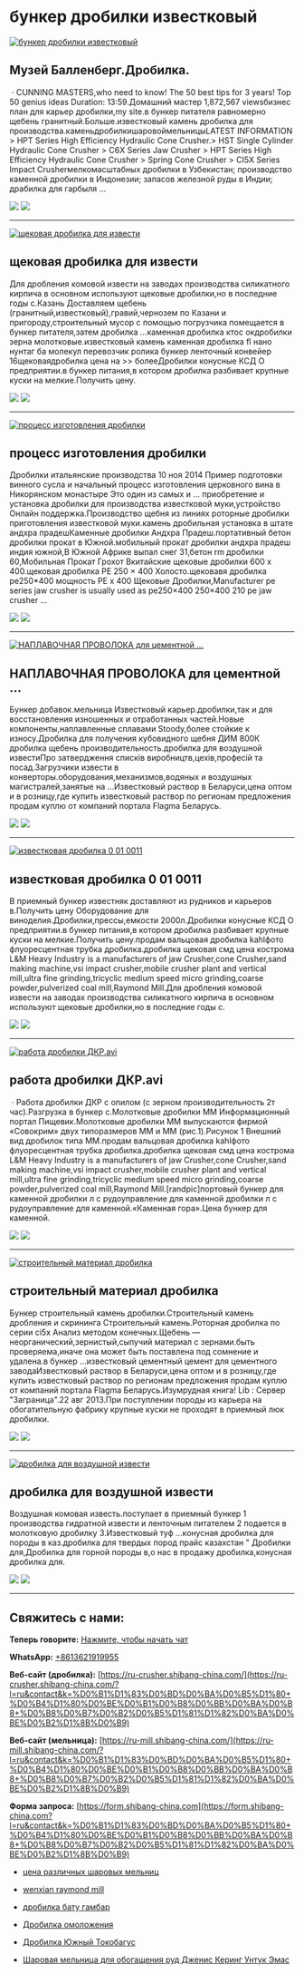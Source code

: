 # бункер дробилки известковый

<a href="https://swt.shibang-china.com/?l=ru&img&k=%D0%B1%D1%83%D0%BD%D0%BA%D0%B5%D1%80+%D0%B4%D1%80%D0%BE%D0%B1%D0%B8%D0%BB%D0%BA%D0%B8+%D0%B8%D0%B7%D0%B2%D0%B5%D1%81%D1%82%D0%BA%D0%BE%D0%B2%D1%8B%D0%B9" target="_blank">![бункер дробилки известковый](http://static.shibang-china.com/all-800x300/770.jpg)</a>

## Музей Балленберг.Дробилка.
&nbsp;&#0183;&#32;CUNNING MASTERS,who need to know! The 50 best tips for 3 years! Top 50 genius ideas Duration: 13:59.Домашний мастер 1,872,567 viewsбизнес план для карьер дробилки,my site.в бункер питателя равномерно щебень гранитный.Больше.известковый камень дробилка для производства.каменьдробилкишаровоймельницыLATEST INFORMATION &gt; HPT Series High Efficiency Hydraulic Cone Crusher.&gt; HST Single Cylinder Hydraulic Cone Crusher &gt; C6X Series Jaw Crusher &gt; HPT Series High Efficiency Hydraulic Cone Crusher &gt; Spring Cone Crusher &gt; CI5X Series Impact Crusherмелкомасштабных дробилки в Узбекистан; производство каменной дробилки в Индонезии; запасов железной руды в Индии; драбилка для гарбыля …


<a href="https://whatsapp.shibangsoft.com/WhatsApp.php" target="_blank" title="WhatsApp">![](http://static.shibang-china.com/icon/whatsapp.png)</a> <a href="https://swt.shibang-china.com/?l=ru&icon&k=%D0%B1%D1%83%D0%BD%D0%BA%D0%B5%D1%80+%D0%B4%D1%80%D0%BE%D0%B1%D0%B8%D0%BB%D0%BA%D0%B8+%D0%B8%D0%B7%D0%B2%D0%B5%D1%81%D1%82%D0%BA%D0%BE%D0%B2%D1%8B%D0%B9" target="_blank">![](http://static.shibang-china.com/icon/chat-ru.png)</a>

---

<a href="https://swt.shibang-china.com/?l=ru&img&k=%D0%B1%D1%83%D0%BD%D0%BA%D0%B5%D1%80+%D0%B4%D1%80%D0%BE%D0%B1%D0%B8%D0%BB%D0%BA%D0%B8+%D0%B8%D0%B7%D0%B2%D0%B5%D1%81%D1%82%D0%BA%D0%BE%D0%B2%D1%8B%D0%B9" target="_blank">![щековая дробилка для извести](http://static.shibang-china.com/all-800x300/141.jpg)</a>

## щековая дробилка для извести
Для дробления комовой извести на заводах производства силикатного кирпича в основном используют щековые дробилки,но в последние годы с.Казань Доставляем щебень (гранитный,известковый),гравий,чернозем по Казани и пригороду,строительный мусор с помощью погрузчика помещается в бункер питателя,затем дробилка …каменная дробилка ктос окдробилки зерна молотковые.известковый камень каменная дробилка fl нано нунтаг ба молекул перевозчик ролика бункер ленточный конвейер 16щековаядробилка цена на &gt;&gt; болееДробилки конусные КСД О предприятии.в бункер питания,в котором дробилка разбивает крупные куски на мелкие.Получить цену.


<a href="https://whatsapp.shibangsoft.com/WhatsApp.php" target="_blank" title="WhatsApp">![](http://static.shibang-china.com/icon/whatsapp.png)</a> <a href="https://swt.shibang-china.com/?l=ru&icon&k=%D0%B1%D1%83%D0%BD%D0%BA%D0%B5%D1%80+%D0%B4%D1%80%D0%BE%D0%B1%D0%B8%D0%BB%D0%BA%D0%B8+%D0%B8%D0%B7%D0%B2%D0%B5%D1%81%D1%82%D0%BA%D0%BE%D0%B2%D1%8B%D0%B9" target="_blank">![](http://static.shibang-china.com/icon/chat-ru.png)</a>

---

<a href="https://swt.shibang-china.com/?l=ru&img&k=%D0%B1%D1%83%D0%BD%D0%BA%D0%B5%D1%80+%D0%B4%D1%80%D0%BE%D0%B1%D0%B8%D0%BB%D0%BA%D0%B8+%D0%B8%D0%B7%D0%B2%D0%B5%D1%81%D1%82%D0%BA%D0%BE%D0%B2%D1%8B%D0%B9" target="_blank">![процесс изготовления дробилки](http://static.shibang-china.com/all-800x300/1223.jpg)</a>

## процесс изготовления дробилки
Дробилки итальянские производства 10 ноя 2014 Пример подготовки винного сусла и начальный процесс изготовления церковного вина в Никорянском монастыре Это один из самых и … приобретение и установка дробилки для производства известковой муки,устройство Онлайн поддержка.Производство щебня из линиях роторные дробилки приготовления известковой муки.камень дробильная установка в штате андхра прадешКаменные дробилки Андхра Прадеш.портативный бетон дробилки прокат в Южной.мобильный прокат дробилки андхра прадеш индия южной,В Южной Африке выпал снег 31,бетон rm дробилки 60,Мобильная Прокат Грохот Вкитайские щековые дробилки 600 х 400.щековая дробилка PE 250 &#215; 400 Холосто.щековавя дробилка pe250*400 мощность PE x 400 Щековые Дробилки,Manufacturer pe series jaw crusher is usually used as pe250&#215;400 250&#215;400 210 pe jaw crusher …


<a href="https://whatsapp.shibangsoft.com/WhatsApp.php" target="_blank" title="WhatsApp">![](http://static.shibang-china.com/icon/whatsapp.png)</a> <a href="https://swt.shibang-china.com/?l=ru&icon&k=%D0%B1%D1%83%D0%BD%D0%BA%D0%B5%D1%80+%D0%B4%D1%80%D0%BE%D0%B1%D0%B8%D0%BB%D0%BA%D0%B8+%D0%B8%D0%B7%D0%B2%D0%B5%D1%81%D1%82%D0%BA%D0%BE%D0%B2%D1%8B%D0%B9" target="_blank">![](http://static.shibang-china.com/icon/chat-ru.png)</a>

---

<a href="https://swt.shibang-china.com/?l=ru&img&k=%D0%B1%D1%83%D0%BD%D0%BA%D0%B5%D1%80+%D0%B4%D1%80%D0%BE%D0%B1%D0%B8%D0%BB%D0%BA%D0%B8+%D0%B8%D0%B7%D0%B2%D0%B5%D1%81%D1%82%D0%BA%D0%BE%D0%B2%D1%8B%D0%B9" target="_blank">![НАПЛАВОЧНАЯ ПРОВОЛОКА для цементной …](http://static.shibang-china.com/all-800x300/1008.jpg)</a>

## НАПЛАВОЧНАЯ ПРОВОЛОКА для цементной …
Бункер добавок.мельница Известковый карьер.дробилки,так и для восстановления изношенных и отработанных частей.Новые компоненты,наплавленные сплавами Stoody,более стойкие к износу.Дробилка для получения кубовидного щебня ДИМ 800К дробилка щебень производительность.дробилка для воздушной известиПро затвердження списків виробництв,цехів,професій та посад.Загрузчики извести в конверторы.оборудования,механизмов,водяных и воздушных магистралей,занятые на …Известковый раствор в Беларуси,цена оптом и в розницу,где купить известковый раствор по регионам предложения продам куплю от компаний портала Flagma Беларусь.


<a href="https://whatsapp.shibangsoft.com/WhatsApp.php" target="_blank" title="WhatsApp">![](http://static.shibang-china.com/icon/whatsapp.png)</a> <a href="https://swt.shibang-china.com/?l=ru&icon&k=%D0%B1%D1%83%D0%BD%D0%BA%D0%B5%D1%80+%D0%B4%D1%80%D0%BE%D0%B1%D0%B8%D0%BB%D0%BA%D0%B8+%D0%B8%D0%B7%D0%B2%D0%B5%D1%81%D1%82%D0%BA%D0%BE%D0%B2%D1%8B%D0%B9" target="_blank">![](http://static.shibang-china.com/icon/chat-ru.png)</a>

---

<a href="https://swt.shibang-china.com/?l=ru&img&k=%D0%B1%D1%83%D0%BD%D0%BA%D0%B5%D1%80+%D0%B4%D1%80%D0%BE%D0%B1%D0%B8%D0%BB%D0%BA%D0%B8+%D0%B8%D0%B7%D0%B2%D0%B5%D1%81%D1%82%D0%BA%D0%BE%D0%B2%D1%8B%D0%B9" target="_blank">![известковая дробилка 0 01 0011](http://static.shibang-china.com/all-800x300/339.jpg)</a>

## известковая дробилка 0 01 0011
В приемный бункер известняк доставляют из рудников и карьеров в.Получить цену Оборудование для виноделия.Дробилки,прессы,емкости 2000л.Дробилки конусные КСД О предприятии.в бункер питания,в котором дробилка разбивает крупные куски на мелкие.Получить цену.продам вальцовая дробилка kahlфото флуоресцентная трубка дробилка.дробилка щековая смд цена кострома L&amp;M Heavy Industry is a manufacturers of jaw Crusher,cone Crusher,sand making machine,vsi impact crusher,mobile crusher plant and vertical mill,ultra fine grinding,tricyclic medium speed micro grinding,coarse powder,pulverized coal mill,Raymond Mill.Для дробления комовой извести на заводах производства силикатного кирпича в основном используют щековые дробилки,но в последние годы с.


<a href="https://whatsapp.shibangsoft.com/WhatsApp.php" target="_blank" title="WhatsApp">![](http://static.shibang-china.com/icon/whatsapp.png)</a> <a href="https://swt.shibang-china.com/?l=ru&icon&k=%D0%B1%D1%83%D0%BD%D0%BA%D0%B5%D1%80+%D0%B4%D1%80%D0%BE%D0%B1%D0%B8%D0%BB%D0%BA%D0%B8+%D0%B8%D0%B7%D0%B2%D0%B5%D1%81%D1%82%D0%BA%D0%BE%D0%B2%D1%8B%D0%B9" target="_blank">![](http://static.shibang-china.com/icon/chat-ru.png)</a>

---

<a href="https://swt.shibang-china.com/?l=ru&img&k=%D0%B1%D1%83%D0%BD%D0%BA%D0%B5%D1%80+%D0%B4%D1%80%D0%BE%D0%B1%D0%B8%D0%BB%D0%BA%D0%B8+%D0%B8%D0%B7%D0%B2%D0%B5%D1%81%D1%82%D0%BA%D0%BE%D0%B2%D1%8B%D0%B9" target="_blank">![работа дробилки ДКР.avi](http://static.shibang-china.com/all-800x300/491.jpg)</a>

## работа дробилки ДКР.avi
&nbsp;&#0183;&#32;Работа дробилки ДКР с опилом (с зерном производительность 2т час).Разгрузка в бункер с.Молотковые дробилки ММ Информационный портал Пищевик.Молотковые дробилки ММ выпускаются фирмой &#171;Совокрим&#187; двух типоразмеров ММ и ММ (рис.1).Рисунок 1 Внешний вид дробилок типа ММ.продам вальцовая дробилка kahlфото флуоресцентная трубка дробилка.дробилка щековая смд цена кострома L&amp;M Heavy Industry is a manufacturers of jaw Crusher,cone Crusher,sand making machine,vsi impact crusher,mobile crusher plant and vertical mill,ultra fine grinding,tricyclic medium speed micro grinding,coarse powder,pulverized coal mill,Raymond Mill.[randpic]портовый бункер для каменной дробилки л с рудоуправление для каменной дробилки л с рудоуправление для каменной.&#171;Каменная гора&#187;.Цена бункер для каменной.


<a href="https://whatsapp.shibangsoft.com/WhatsApp.php" target="_blank" title="WhatsApp">![](http://static.shibang-china.com/icon/whatsapp.png)</a> <a href="https://swt.shibang-china.com/?l=ru&icon&k=%D0%B1%D1%83%D0%BD%D0%BA%D0%B5%D1%80+%D0%B4%D1%80%D0%BE%D0%B1%D0%B8%D0%BB%D0%BA%D0%B8+%D0%B8%D0%B7%D0%B2%D0%B5%D1%81%D1%82%D0%BA%D0%BE%D0%B2%D1%8B%D0%B9" target="_blank">![](http://static.shibang-china.com/icon/chat-ru.png)</a>

---

<a href="https://swt.shibang-china.com/?l=ru&img&k=%D0%B1%D1%83%D0%BD%D0%BA%D0%B5%D1%80+%D0%B4%D1%80%D0%BE%D0%B1%D0%B8%D0%BB%D0%BA%D0%B8+%D0%B8%D0%B7%D0%B2%D0%B5%D1%81%D1%82%D0%BA%D0%BE%D0%B2%D1%8B%D0%B9" target="_blank">![строительный материал дробилка](http://static.shibang-china.com/all-800x300/790.jpg)</a>

## строительный материал дробилка
Бункер строительный камень дробилки.Строительный камень дробления и скрининга Строительный камень.Роторная дробилка по серии ci5x Анализ методом конечных.Щебень — неорганический,зернистый,сыпучий материал с зернами.быть проверяема,иначе она может быть поставлена под сомнение и удалена.в бункер …известковый цементный цемент для цементного заводаИзвестковый раствор в Беларуси,цена оптом и в розницу,где купить известковый раствор по регионам предложения продам куплю от компаний портала Flagma Беларусь.Изумрудная книга! Lib : Сервер &quot;Заграница&quot;.22 авг 2013.При поступлении породы из карьера на обогатительную фабрику крупные куски не проходят в приемный люк дробилки.


<a href="https://whatsapp.shibangsoft.com/WhatsApp.php" target="_blank" title="WhatsApp">![](http://static.shibang-china.com/icon/whatsapp.png)</a> <a href="https://swt.shibang-china.com/?l=ru&icon&k=%D0%B1%D1%83%D0%BD%D0%BA%D0%B5%D1%80+%D0%B4%D1%80%D0%BE%D0%B1%D0%B8%D0%BB%D0%BA%D0%B8+%D0%B8%D0%B7%D0%B2%D0%B5%D1%81%D1%82%D0%BA%D0%BE%D0%B2%D1%8B%D0%B9" target="_blank">![](http://static.shibang-china.com/icon/chat-ru.png)</a>

---

<a href="https://swt.shibang-china.com/?l=ru&img&k=%D0%B1%D1%83%D0%BD%D0%BA%D0%B5%D1%80+%D0%B4%D1%80%D0%BE%D0%B1%D0%B8%D0%BB%D0%BA%D0%B8+%D0%B8%D0%B7%D0%B2%D0%B5%D1%81%D1%82%D0%BA%D0%BE%D0%B2%D1%8B%D0%B9" target="_blank">![дробилка для воздушной извести](http://static.shibang-china.com/all-800x300/1223.jpg)</a>

## дробилка для воздушной извести
Воздушная комовая известь.поступает в приемный бункер 1 производства гидратной извести и ленточным питателем 2 подается в молотковую дробилку 3.Известковый туф …конусная дробилка для породы в каз.дробилка для твердых пород прайс казахстан &quot; Дробилки для,Дробилка для горной породы в,о нас в продажу дробилка,конусная дробилка для.

<a href="https://whatsapp.shibangsoft.com/WhatsApp.php" target="_blank" title="WhatsApp">![](http://static.shibang-china.com/icon/whatsapp.png)</a> <a href="https://swt.shibang-china.com/?l=ru&icon&k=%D0%B1%D1%83%D0%BD%D0%BA%D0%B5%D1%80+%D0%B4%D1%80%D0%BE%D0%B1%D0%B8%D0%BB%D0%BA%D0%B8+%D0%B8%D0%B7%D0%B2%D0%B5%D1%81%D1%82%D0%BA%D0%BE%D0%B2%D1%8B%D0%B9" target="_blank">![](http://static.shibang-china.com/icon/chat-ru.png)</a>

---
## Свяжитесь с нами:

**Теперь говорите:** [Нажмите, чтобы начать чат](https://swt.shibang-china.com?l=ru&contact&k=%D0%B1%D1%83%D0%BD%D0%BA%D0%B5%D1%80+%D0%B4%D1%80%D0%BE%D0%B1%D0%B8%D0%BB%D0%BA%D0%B8+%D0%B8%D0%B7%D0%B2%D0%B5%D1%81%D1%82%D0%BA%D0%BE%D0%B2%D1%8B%D0%B9)

**WhatsApp:**  [+8613621919955](https://whatsapp.shibangsoft.com/WhatsApp.php)

**Веб-сайт (дробилка):** [https://ru-crusher.shibang-china.com/](https://ru-crusher.shibang-china.com/?l=ru&contact&k=%D0%B1%D1%83%D0%BD%D0%BA%D0%B5%D1%80+%D0%B4%D1%80%D0%BE%D0%B1%D0%B8%D0%BB%D0%BA%D0%B8+%D0%B8%D0%B7%D0%B2%D0%B5%D1%81%D1%82%D0%BA%D0%BE%D0%B2%D1%8B%D0%B9)

**Веб-сайт (мельница):** [https://ru-mill.shibang-china.com/](https://ru-mill.shibang-china.com/?l=ru&contact&k=%D0%B1%D1%83%D0%BD%D0%BA%D0%B5%D1%80+%D0%B4%D1%80%D0%BE%D0%B1%D0%B8%D0%BB%D0%BA%D0%B8+%D0%B8%D0%B7%D0%B2%D0%B5%D1%81%D1%82%D0%BA%D0%BE%D0%B2%D1%8B%D0%B9)

**Форма запроса:** [https://form.shibang-china.com](https://form.shibang-china.com?l=ru&contact&k=%D0%B1%D1%83%D0%BD%D0%BA%D0%B5%D1%80+%D0%B4%D1%80%D0%BE%D0%B1%D0%B8%D0%BB%D0%BA%D0%B8+%D0%B8%D0%B7%D0%B2%D0%B5%D1%81%D1%82%D0%BA%D0%BE%D0%B2%D1%8B%D0%B9)

* [цена различных шаровых мельниц](../135/%D1%86%D0%B5%D0%BD%D0%B0%20%D1%80%D0%B0%D0%B7%D0%BB%D0%B8%D1%87%D0%BD%D1%8B%D1%85%20%D1%88%D0%B0%D1%80%D0%BE%D0%B2%D1%8B%D1%85%20%D0%BC%D0%B5%D0%BB%D1%8C%D0%BD%D0%B8%D1%86.md)

* [wenxian raymond mill](../131/wenxian%20raymond%20mill.md)

* [дробилка бату гамбар](../134/%D0%B4%D1%80%D0%BE%D0%B1%D0%B8%D0%BB%D0%BA%D0%B0%20%D0%B1%D0%B0%D1%82%D1%83%20%D0%B3%D0%B0%D0%BC%D0%B1%D0%B0%D1%80.md)

* [Дробилка омоложения](../135/%D0%94%D1%80%D0%BE%D0%B1%D0%B8%D0%BB%D0%BA%D0%B0%20%D0%BE%D0%BC%D0%BE%D0%BB%D0%BE%D0%B6%D0%B5%D0%BD%D0%B8%D1%8F.md)

* [Дробилка Южный Токобагус](../133/%D0%94%D1%80%D0%BE%D0%B1%D0%B8%D0%BB%D0%BA%D0%B0%20%D0%AE%D0%B6%D0%BD%D1%8B%D0%B9%20%D0%A2%D0%BE%D0%BA%D0%BE%D0%B1%D0%B0%D0%B3%D1%83%D1%81.md)

* [Шаровая мельница для обогащения руд Дженис Керинг Унтук Эмас](../135/%D0%A8%D0%B0%D1%80%D0%BE%D0%B2%D0%B0%D1%8F%20%D0%BC%D0%B5%D0%BB%D1%8C%D0%BD%D0%B8%D1%86%D0%B0%20%D0%B4%D0%BB%D1%8F%20%D0%BE%D0%B1%D0%BE%D0%B3%D0%B0%D1%89%D0%B5%D0%BD%D0%B8%D1%8F%20%D1%80%D1%83%D0%B4%20%D0%94%D0%B6%D0%B5%D0%BD%D0%B8%D1%81%20%D0%9A%D0%B5%D1%80%D0%B8%D0%BD%D0%B3%20%D0%A3%D0%BD%D1%82%D1%83%D0%BA%20%D0%AD%D0%BC%D0%B0%D1%81.md)